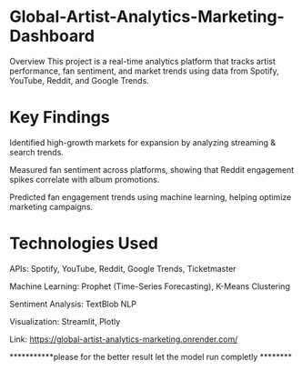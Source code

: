 # Global-Artist-Analytics-Marketing-Dashboard

Overview This project is a real-time analytics platform that tracks artist performance, fan sentiment, and market trends using data from Spotify, YouTube, Reddit, and Google Trends.

# Key Findings

Identified high-growth markets for expansion by analyzing streaming & search trends.

Measured fan sentiment across platforms, showing that Reddit engagement spikes correlate with album promotions.

Predicted fan engagement trends using machine learning, helping optimize marketing campaigns.

# Technologies Used

APIs: Spotify, YouTube, Reddit, Google Trends, Ticketmaster

Machine Learning: Prophet (Time-Series Forecasting), K-Means Clustering

Sentiment Analysis: TextBlob NLP

Visualization: Streamlit, Plotly

Link: https://global-artist-analytics-marketing.onrender.com/


***********please for the better result let the model run completly ********

